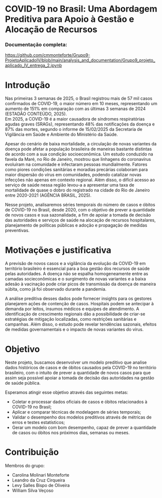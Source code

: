 # COVID-19 no Brasil: Uma Abordagem Preditiva para Apoio à Gestão e Alocação de Recursos

### Documentação completa: 
https://github.com/cmmonteforte/Grupo9-ProjetoAplicadoIV/blob/main/analysis_and_documentation/Grupo9_projeto_aplicado_IV_entrega_2.ipynb

# Introdução
Nas primeiras 3 semanas de 2025, o Brasil registrou mais de 57 mil casos confirmados de COVID-19, o maior número em 10 meses, representando um aumento de 151% em comparação com as últimas 3 semanas de 2024 (ESTADÃO CONTEÚDO, 2025).<br>
Em 2025, a COVID-19 é a maior causadora de síndromes respiratórias agudas graves (SRAGs), representando 48% das notificações da doença e 87% das mortes, segundo o informe de 15/02/2025 da Secretaria de Vigilância em Saúde e Ambiente do Ministério da Saúde.

Apesar do cenário de baixa mortalidade, a circulação de novas variantes da doença pode afetar a população brasileira de maneiras bastante distintas de acordo com a sua condição socioeconômica. Um estudo conduzido na favela da Maré, no Rio de Janeiro, mostrou que linhagens do coronavírus evoluíram na comunidade e infectaram pessoas mundialmente. Fatores como piores condições sanitárias e moradias precárias colaboram para maior dispersão do vírus em comunidades, podendo catalizar novas infecções não apenas em contexto regional. Além disso, o difícil acesso ao serviço de saúde nessa região levou-a a apresentar uma taxa de mortalidade de quase o dobro do registrado na cidade do Rio de Janeiro entre 2020-2021 (AGÊNCIA BRASIL, 2025).<br>

Nesse projeto, analisaremos séries temporais do número de casos e óbitos de COVID-19 no Brasil, desde 2020, com o objetivo de prever a quantidade de novos casos e sua sazonalidade, a fim de apoiar a tomada de decisão das autoridades e serviços de saúde na alocação de recursos hospitalares, planejamento de políticas públicas e adoção e propagação de medidas preventivas.<br>

# Motivações e justificativa
A previsão de novos casos e a vigilância da evolução da COVID-19 em território brasileiro é essencial para a boa gestão dos recursos de saúde pelas autoridades. A doença não se espalha homogeneamente entre as camadas socieconômicas e o surgimento de novas variantes e a baixa adesão à vacinação pode criar picos de transmissão da doença de maneira súbita, como já foi observado durante a pandemia.<br>

A análise preditiva desses dados pode fornecer insights para os gestores planejarem ações de contenção de casos. Hospitais podem se antecipar à demanda por leitos, insumos médicos e equipes de atendimento. A identificação de crescimento regionais dão a possibilidade de criar-se estratégias de mitigação localizadas, como restrições sanitárias e campanhas. Além disso, o estudo pode revelar tendências sazonais, efeitos de medidas governamentais e o impacto de novas variantes do vírus.<br>

# Objetivo
Neste projeto, buscamos desenvolver um modelo preditivo que analise dados históricos de casos e de óbitos causados pela COVID-19 no território brasileiro, com o intuito de prever a quantidade de novos casos para que assim seja possível apoiar a tomada de decisão das autoridades na gestão de saúde pública.<br>

Esperamos atingir esse objetivo através das seguintes metas:

* Coletar e processar dados oficiais de casos e óbitos relacionados à COVID-19 no Brasil;
* Aplicar e comparar técnicas de modelagem de séries temporais;
* Validar o desempenho dos modelos preditivos através de métricas de erros e testes estatísticos;
* Gerar um modelo com bom desempenho, capaz de prever a quantidade de casos ou óbitos nos próximos dias, semanas ou meses.

# Contribuição
Membros do grupo:
- Carolina Molinari Monteforte
- Leandro da Cruz Cirqueira
- Levy Salles Bispo de Oliveira
- William Silva Veçoso